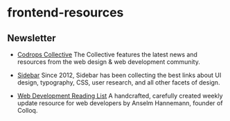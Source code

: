# frontend-resources

## Newsletter

* [Codrops Collective](https://tympanus.net/codrops/collective/) The Collective features the latest news and resources from the web design & web development community. 

* [Sidebar](https://sidebar.io/) Since 2012, Sidebar has been collecting the best links about UI design, typography, CSS, user research, and all other facets of design.

* [Web Development Reading List](https://wdrl.info/) A handcrafted, carefully created weekly update resource for web developers by Anselm Hannemann, founder of Colloq. 
